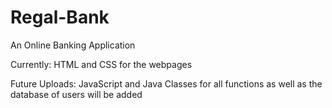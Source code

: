 # Regal-Bank

An Online Banking Application

Currently: HTML and CSS for the webpages

Future Uploads: JavaScript and Java Classes for all functions as well as the database of users will be added
